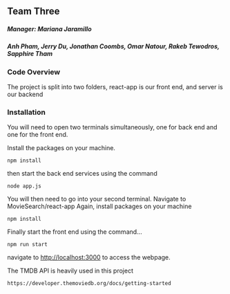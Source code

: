 ## Team Three
##### Manager: Mariana Jaramillo
##### Anh Pham, Jerry Du, Jonathan Coombs, Omar Natour, Rakeb Tewodros, Sapphire Tham
### Code Overview
The project is split into two folders, react-app is our front end, and server is our backend

### Installation

You will need to open two terminals simultaneously, one for back end and one for the front end.

Install the packages on your machine.

```
npm install
```

then start the back end services using the command
```
node app.js
```

You will then need to go into your second terminal.
Navigate to MovieSearch/react-app
Again, install packages on your machine
```
npm install
```
Finally start the front end using the command...
```
npm run start
```
navigate to <http://localhost:3000> to access the webpage.


The TMDB API is heavily used in this project
```
https://developer.themoviedb.org/docs/getting-started
```


